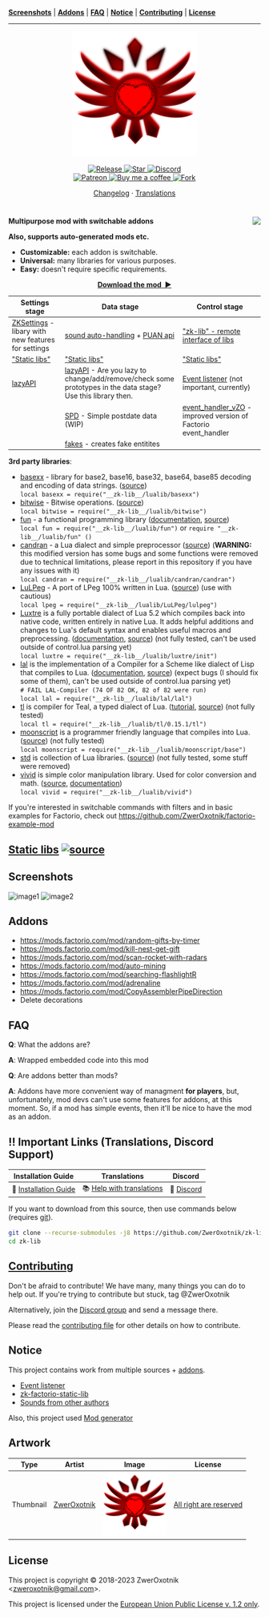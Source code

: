**[Screenshots](#screenshots)** |
**[Addons](#addons)** |
**[FAQ](#faq)** |
**[Notice](#notice)** |
**[Contributing](#contributing)** |
**[License](#license)**

---

<p align="center">
  <img
    width="250"
    src="thumbnail.png"
    alt="thumbnail"
  />
</p>

<p align="center">
  <a href="https://github.com/ZwerOxotnik/zk-lib/tags">
    <img src="https://img.shields.io/github/tag/ZwerOxotnik/zk-lib.svg?label=Release&color=FF5500" alt="Release">
  </a>
  <a href="https://github.com/ZwerOxotnik/zk-lib/stargazers">
    <img src="https://img.shields.io/github/stars/ZwerOxotnik/zk-lib.svg?label=Stars&color=F08125" alt="Star">
  </a>
  <a href="https://discordapp.com/invite/YyJVUCa">
    <img src="https://discordapp.com/api/guilds/480103519769067542/widget.png?style=shield" alt="Discord">
  <br/>
  <a href="https://www.patreon.com/ZwerOxotnik">
    <img src="https://ionicabizau.github.io/badges/patreon.svg" alt="Patreon">
  <a href="https://ko-fi.com/zweroxotnik">
    <img src="https://www.buymeacoffee.com/assets/img/guidelines/download-assets-sm-2.svg" height="20" alt="Buy me a coffee">
  <a href="http://github.com/ZwerOxotnik/zk-lib/fork">
    <img src="https://img.shields.io/github/forks/ZwerOxotnik/zk-lib.svg?label=Forks&color=7889DD" alt="Fork">
  </a>
</p>

<p align="center">
  <a href="changelog.txt">Changelog</a>
  ·
  <a href="https://crowdin.com/project/factorio-mods-localization">Translations</a>
</p>

<h1></h1>

<img
  src="https://mods-data.factorio.com/assets/961685040434656713a16c830fde63a02ef62381.png"
  align="right"
/>

**Multipurpose mod with switchable addons**

**Also, supports auto-generated mods etc.**

- **Customizable:** each addon is switchable.
- **Universal:** many libraries for various purposes.
- **Easy:** doesn't require specific requirements.

<p align="center">
<a href="https://mods.factorio.com/mod/zk-lib/downloads"><strong>Download the mod&nbsp;&nbsp;▶</strong></a>
</p>

| Settings stage | Data stage | Control stage |
| -------------- | ---------- | ------------- |
| [ZKSettings](/experimental/ZKSettings.lua) - libary with new features for settings | [sound auto-handling](https://github.com/ZwerOxotnik/Mod-generator) + [PUAN api](/data-api/puan_api.lua) | ["zk-lib" - remote interface of libs](/zk-lib/control.lua)
| ["Static libs"](#static-libs) | ["Static libs"](#static-libs) | ["Static libs"](#static-libs) |
| [lazyAPI](/experimental/lazyAPI.lua) | [lazyAPI](/experimental/lazyAPI.lua) - Are you lazy to change/add/remove/check some prototypes in the data stage? Use this library then. | [Event listener][event-listener] (not important, currently) |
| | [SPD](/experimental/SPD.lua) - Simple postdate data (WIP) | [event_handler_vZO](/static-libs/lualibs/event_handler_vZO.lua) - improved version of Factorio event_handler |
| | [fakes](/data-api/fakes.lua) - creates fake entitites |

**3rd party libraries**:
- [basexx](/lualib/basexx.lua) - library for base2, base16, base32, base64, base85 decoding and encoding of data strings. ([source](https://github.com/aiq/basexx))\
`local basexx = require("__zk-lib__/lualib/basexx")`
- [bitwise](/lualib/bitwise.lua) - Bitwise operations. ([source](https://github.com/davidm/lua-bit-numberlua/blob/master/lmod/bit/numberlua.lua))\
`local bitwise = require("__zk-lib__/lualib/bitwise")`
- [fun](/lualib/fun.lua) - a functional programming library ([documentation](https://luafun.github.io/), [source](https://github.com/luafun/luafun/blob/master/fun.lua))\
`local fun = require("__zk-lib__/lualib/fun")` or `require "__zk-lib__/lualib/fun" ()`
- [candran](/lualib/candran/candran.lua) - a Lua dialect and simple preprocessor ([source](https://github.com/Reuh/candran/tree/1e118381f8276fe66a2cad02f1b9f4535e7e253e)) (**WARNING:** this modified version has some bugs and some functions were removed due to technical limitations, please report in this repository if you have any issues with it)\
`local candran = require("__zk-lib__/lualib/candran/candran")`
- [LuLPeg](/lualib/LuLPeg) - A port of LPeg 100% written in Lua. ([source](https://github.com/pygy/LuLPeg/tree/f07f5be09d0461b1e83a8f811ca2c9cb79a69ab2)) (use with cautious)\
`local lpeg = require("__zk-lib__/lualib/LuLPeg/lulpeg")`
- [Luxtre](/lualib/luxtre/) is a fully portable dialect of Lua 5.2 which compiles back into native code, written entirely in native Lua. It adds helpful additions and changes to Lua's default syntax and enables useful macros and preprocessing. ([documentation](https://github.com/DimitriBarronmore/luxtre/tree/a2854ef166b71b0e74252a55b0ec245cbc45f947/docs), [source](https://github.com/DimitriBarronmore/luxtre/tree/a2854ef166b71b0e74252a55b0ec245cbc45f947)) (not fully tested, can't be used outside of control.lua parsing yet)\
`local luxtre = require("__zk-lib__/lualib/luxtre/init")`
- [lal](/lualib/lal/) is the implementation of a Compiler for a Scheme like dialect of Lisp that compiles to Lua. ([documentation](/lualib/lal/doc/), [source](https://github.com/WeirdConstructor/lal/tree/38aaa0c426a9b52cd8d74d375f9a11e117be2007)) (expect bugs (I should fix some of them), can't be used outside of control.lua parsing yet)\
`# FAIL LAL-Compiler (74 OF 82 OK, 82 of 82 were run)`\
`local lal = require("__zk-lib__/lualib/lal/lal")`
- [tl](/lualib/tl/) is compiler for Teal, a typed dialect of Lua. ([tutorial](https://github.com/teal-language/tl/tree/a10fb2c69827c1b0f8e1b8a5c848a06d6da5d3be/docs/tutorial.md), [source](https://github.com/teal-language/tl/tree/a10fb2c69827c1b0f8e1b8a5c848a06d6da5d3be)) (not fully tested)\
`local tl = require("__zk-lib__/lualib/tl/0.15.1/tl")`
- [moonscript](/lualib/moonscript/) is a programmer friendly language that compiles into Lua. ([source](https://github.com/leafo/moonscript/tree/b7efcd131046ed921ae1075d7c0f6a3b64a570f7)) (not fully tested)\
`local moonscript = require("__zk-lib__/lualib/moonscript/base")`
- [std](/lualib/std/) is collection of Lua libraries. ([source](https://github.com/lua-stdlib/lua-stdlib/tree/a632078f216ac6b9994449b7f1435a419172b44f)) (not fully tested, some stuff were removed)
- [vivid](/lualib/vivid.lua) is simple color manipulation library. Used for color conversion and math. ([source](https://github.com/WetDesertRock/vivid/blob/55cb54578949f74534ab89e75e72a3f013292fda/vivid.lua), [documentation](https://github.com/WetDesertRock/vivid/tree/55cb54578949f74534ab89e75e72a3f013292fda))\
`local vivid = require("__zk-lib__/lualib/vivid")`

If you're interested in switchable commands with filters and in basic examples for Factorio, check out https://github.com/ZwerOxotnik/factorio-example-mod

<a name="static-libs"></a> [Static libs](/static-libs) [![source](https://img.shields.io/badge/%E2%81%A4-source-blue.svg?logo=github&colorB=7289DA)](https://github.com/ZwerOxotnik/zk-factorio-static-lib)
-------------------------------------------------------

Screenshots
-----------

![image1](https://mods-data.factorio.com/assets/a9b5a52ec854cf30f62023a9fb18f1e98d69d1b9.png)
![image2](https://mods-data.factorio.com/assets/961685040434656713a16c830fde63a02ef62381.png)

Addons
------

* https://mods.factorio.com/mod/random-gifts-by-timer
* https://mods.factorio.com/mod/kill-nest-get-gift
* https://mods.factorio.com/mod/scan-rocket-with-radars
* https://mods.factorio.com/mod/auto-mining
* https://mods.factorio.com/mod/searching-flashlightR
* https://mods.factorio.com/mod/adrenaline
* https://mods.factorio.com/mod/CopyAssemblerPipeDirection
* Delete decorations

FAQ
---

**Q**: What the addons are?

**A**: Wrapped embedded code into this mod

**Q**: Are addons better than mods?

**A**: Addons have more convenient way of managment **for players**, but, unfortunately, mod devs can't use some features for addons, at this moment. So, if a mod has simple events, then it'll be nice to have the mod as an addon.

‼️ Important Links (Translations, Discord Support)
---------------------------------------------------------------

| Installation Guide | Translations | Discord |
| ------------------ | ------------ | ------- |
| 📖 [Installation Guide](https://wiki.factorio.com/index.php?title=Installing_Mods) | 📚 [Help with translations](https://crowdin.com/project/factorio-mods-localization) | 🦜 [Discord](https://discord.gg/zYTM3rZM4T) |

If you want to download from this source, then use commands below (requires [git](https://git-scm.com/downloads)).

```bash
git clone --recurse-submodules -j8 https://github.com/ZwerOxotnik/zk-lib
cd zk-lib
```

[Contributing](/CONTRIBUTING.md)
--------------------------------

Don't be afraid to contribute! We have many, many things you can do to help out. If you're trying to contribute but stuck, tag @ZwerOxotnik

Alternatively, join the [Discord group](https://discordapp.com/invite/YyJVUCa) and send a message there.

Please read the [contributing file](/CONTRIBUTING.md) for other details on how to contribute.

Notice
------

This project contains work from multiple sources + [addons](#overview).

* [Event listener][event-listener]
* [zk-factorio-static-lib](https://github.com/ZwerOxotnik/zk-factorio-static-lib)
* [Sounds from other authors](/sound/README.txt)

Also, this project used [Mod generator](https://github.com/ZwerOxotnik/Mod-generator)

Artwork
-------

<table>
 <thead>
  <tr>
   <th>Type</th>
   <th>Artist</th>
   <th>Image</th>
   <th>License</th>
  </tr>
 </thead>
 <tbody>
  <tr>
   <td>Thumbnail</td>
   <td><a href="https://github.com/ZwerOxotnik">ZwerOxotnik</a></td>
   <td><a href="thumbnail.png"><img src="thumbnail.png" height="128" alt="zweroxotnik logo" title="thumbnail" /></a></td>
   <td><a href="https://choosealicense.com/no-permission/">All right are reserved</a></td>
  </tr>
 </tbody>
</table>

License
-------

This project is copyright © 2018-2023 ZwerOxotnik \<zweroxotnik@gmail.com\>.

This project is licensed under the [European Union Public License v. 1.2 only](/LICENCE).

[homepage]: http://mods.factorio.com/mod/zk-lib
[ZwerOxotnik]: github.com/ZwerOxotnik/
[event-listener]: https://gitlab.com/ZwerOxotnik/factorio-event-listener
